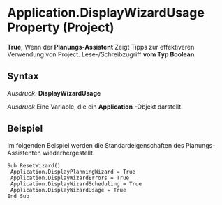 
# Application.DisplayWizardUsage Property (Project)

 **True,** Wenn der **Planungs-Assistent** Zeigt Tipps zur effektiveren Verwendung von Project. Lese-/Schreibzugriff **vom Typ Boolean**.


## Syntax

 _Ausdruck_. **DisplayWizardUsage**

 _Ausdruck_ Eine Variable, die ein **Application** -Objekt darstellt.


## Beispiel

Im folgenden Beispiel werden die Standardeigenschaften des Planungs-Assistenten wiederhergestellt.


```
Sub ResetWizard() 
 Application.DisplayPlanningWizard = True 
 Application.DisplayWizardErrors = True 
 Application.DisplayWizardScheduling = True 
 Application.DisplayWizardUsage = True 
End Sub
```


